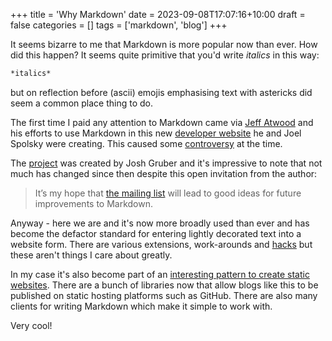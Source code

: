 +++
title = 'Why Markdown'
date = 2023-09-08T17:07:16+10:00
draft = false
categories = []
tags = ['markdown', 'blog']
+++


It seems bizarre to me that Markdown is more popular now than ever.  How did this happen?  It seems quite primitive that you'd write *italics* in this way:

```markdown
*italics*
```

but on reflection before (ascii) emojis emphasising text with astericks did seem a common place thing to do. 

The first time I paid any attention to Markdown came via [Jeff Atwood](https://blog.codinghorror.com/is-html-a-humane-markup-language/) and his efforts to use Markdown in this new [developer website](http://stackoverflow.com) he and Joel Spolsky were creating.  This caused some [controversy](https://www.reddit.com/r/programming/comments/ajj7k/jeff_atwood_calls_out_markdown_creator_john/) at the time.

The [project](https://daringfireball.net/projects/markdown/) was created by Josh Gruber and it's impressive to note that not much has changed since then despite this open invitation from the author:

> It’s my hope that [the mailing list](https://pairlist6.pair.net/pipermail/markdown-discuss/) will lead to good ideas for future improvements to Markdown.  

Anyway - here we are and it's now more broadly used than ever and has become the defactor standard for entering lightly decorated text into a website form.  There are various extensions, work-arounds and [hacks](https://www.markdownguide.org/hacks/) but these aren't things I care about greatly.

In my case it's also become part of an [interesting pattern to create static websites](https://www.reddit.com/r/selfhosted/comments/vcaku9/basic_blog_based_on_static_markdown_files/). There are a bunch of libraries now that allow blogs like this to be published on static hosting platforms such as GitHub.  There are also many clients for writing Markdown which make it simple to work with. 

Very cool!